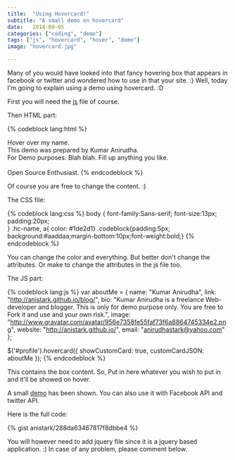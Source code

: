 ```yaml
---
title:  "Using Hovercard!"
subtitle: "A small demo on hovercard"
date:   2014-09-05
categories: ["coding", "demo"]
tags: ["js", "hovercard", "hover", "demo"]
image: "hovercard.jpg"

---
```

Many of you would have looked into that fancy hovering box that appears in facebook or twitter and wondered how to use in that your site. :) Well, today I'm going to explain using a demo using hovercard. :D


First you will need the [js][hovercardjs] file of course.

Then HTML part:

{% codeblock lang:html %}
<div class="codeblock">Hover over my name.</div>
This demo was prepared by <label id="profile">Kumar Anirudha</label>.<br />
For Demo purposes. Blah blah. Fill up anything you like.<br /><br />Open Source Enthusiast.
{% endcodeblock %}

Of course you are free to change the content. :)

The CSS file:

{% codeblock lang:css %}
body
{
    font-family:Sans-serif;
    font-size:13px;
    padding:20px;    
}
.hc-name, a{ color: #1de2d1}
.codeblock{padding:5px; background:#aaddaa;margin-bottom:10px;font-weight:bold;}
{% endcodeblock %}

You can change the color and everything. But better don't change the attributes. Or make to change the attributes in the js file too.

The JS part:

{% codeblock lang:js %}
var aboutMe = {
    name: "Kumar Anirudha",
    link: "http://anistark.github.io/blog/",
    bio: "Kumar Anirudha is a freelance Web-developer and blogger. This is only for demo purpose only. You are free to Fork it and use and your own risk.",
    image: "http://www.gravatar.com/avatar/956e7358fe55faf73f6a8864745334e2.png",
    website: "http://anistark.github.io/",
    email: "anirudhastark@yahoo.com"
};

$('#profile').hovercard({
    showCustomCard: true,
    customCardJSON: aboutMe
});
{% endcodeblock %}

This contains the box content. So, Put in here whatever you wish to put in and it'll be showed on hover.

A small [demo][demohovercard] has been shown.
You can also use it with Facebook API and twitter API.

Here is the full code:

{% gist anistark/288da63467817f8dbbe4 %}

You will however need to add jquery file since it is a jquery based application. :) In case of any problem, please comment below.



[hovercardjs]: https://raw.githubusercontent.com/anistark/demo/master/hovercard/jquery.hovercard.min.js
[demohovercard]: http://anistark.github.io/demo/hovercard/
